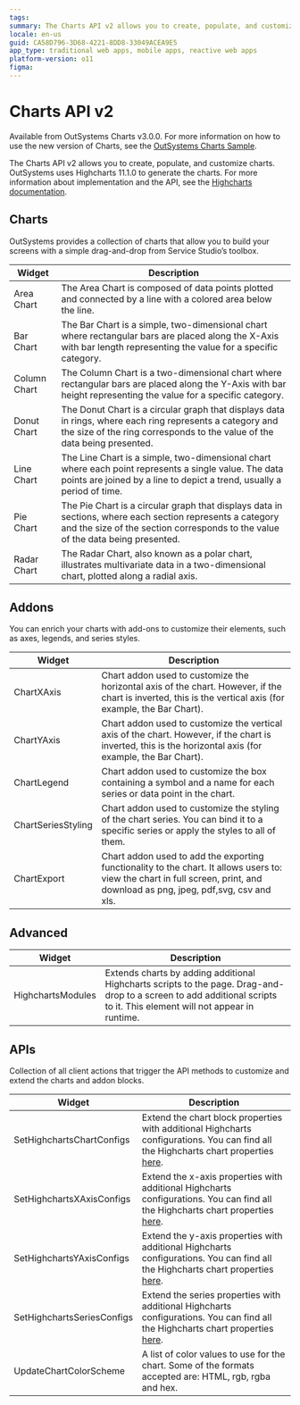 ```yaml
---
tags:
summary: The Charts API v2 allows you to create, populate, and customize charts.
locale: en-us
guid: CA58D796-3D68-4221-8DD8-33049ACEA9E5
app_type: traditional web apps, mobile apps, reactive web apps
platform-version: o11
figma:
---
```


# Charts API v2

<div class="info" markdown="1">

Available from OutSystems Charts v3.0.0. For more information on how to use the new version of Charts, see the [OutSystems Charts Sample](https://charts.outsystems.com/).

</div>

The Charts API v2 allows you to create, populate, and customize charts. OutSystems uses Highcharts 11.1.0 to generate the charts. For more information about implementation and the API, see the [Highcharts documentation](https://api.highcharts.com/highcharts/).

## Charts

OutSystems provides a collection of charts that allow you to build your screens with a simple drag-and-drop from Service Studio’s toolbox.

|Widget|Description |
|---|---|
|Area Chart|The Area Chart is composed of data points plotted and connected by a line with a colored area below the line.|
|Bar Chart|The Bar Chart is a simple, two-dimensional chart where rectangular bars are placed along the X-Axis with bar length representing the value for a specific category.|
|Column Chart|The Column Chart is a two-dimensional chart where rectangular bars are placed along the Y-Axis with bar height representing the value for a specific category.|
|Donut Chart|The Donut Chart is a circular graph that displays data in rings, where each ring represents a category and the size of the ring corresponds to the value of the data being presented.|
|Line Chart|The Line Chart is a simple, two-dimensional chart where each point represents a single value. The data points are joined by a line to depict a trend, usually a period of time.
|Pie Chart|The Pie Chart is a circular graph that displays data in sections, where each section represents a category and the size of the section corresponds to the value of the data being presented.|
|Radar Chart|The Radar Chart, also known as a polar chart, illustrates multivariate data in a two-dimensional chart, plotted along a radial axis.|

## Addons

You can enrich your charts with add-ons to customize their elements, such as axes, legends, and series styles.

|Widget|Description|
|---|---|
|ChartXAxis|Chart addon used to customize the horizontal axis of the chart. However, if the chart is inverted, this is the vertical axis (for example, the Bar Chart).|
|ChartYAxis|Chart addon used to customize the vertical axis of the chart. However, if the chart is inverted, this is the horizontal axis (for example, the Bar Chart).|
|ChartLegend|Chart addon used to customize the box containing a symbol and a name for each series or data point in the chart.|
|ChartSeriesStyling|Chart addon used to customize the styling of the chart series. You can bind it to a specific series or apply the styles to all of them.|
|ChartExport|Chart addon used to add the exporting functionality to the chart. It allows users to: view the chart in full screen, print, and download as png, jpeg, pdf,svg, csv and xls.|

## Advanced

|Widget|Description|
|---|---|
|HighchartsModules|Extends charts by adding additional Highcharts scripts to the page. Drag-and-drop to a screen to add additional scripts to it. This element will not appear in runtime.|

## APIs

Collection of all client actions that trigger the API methods to customize and extend the charts and addon blocks.

|Widget|Description|
|---|---|
|SetHighchartsChartConfigs|Extend the chart block properties with additional Highcharts configurations. You can find all the Highcharts chart properties [here](https://api.highcharts.com/highcharts/).|
|SetHighchartsXAxisConfigs|Extend the x-axis properties with additional Highcharts configurations. You can find all the Highcharts chart properties [here](https://api.highcharts.com/highcharts/xAxis).|
|SetHighchartsYAxisConfigs|Extend the y-axis properties with additional Highcharts configurations. You can find all the Highcharts chart properties [here](https://api.highcharts.com/highcharts/yAxis).|
|SetHighchartsSeriesConfigs|Extend the series properties with additional Highcharts configurations. You can find all the Highcharts chart properties [here](https://api.highcharts.com/highcharts/series).|
|UpdateChartColorScheme|A list of color values to use for the chart. Some of the formats accepted are: HTML, rgb, rgba and hex. |
